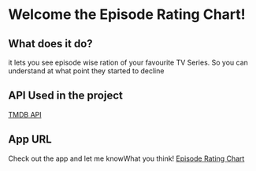 # Welcome the Episode Rating Chart!

## What does it do?

it lets you see episode wise ration of your favourite TV Series. So you can understand at what point they started to decline 

## API Used in the project

[TMDB API](https://www.themoviedb.org/)

## App URL
Check out the app and let me knowWhat you think! [Episode Rating Chart](https://master.d21y7kilng897g.amplifyapp.com/)
